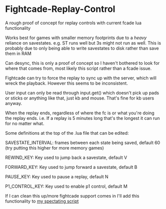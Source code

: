 # Fightcade-Replay-Control
A rough proof of concept for replay controls with current fcade lua functionality

Works best for games with smaller memory footprints due to a *heavy* reliance on savestates. e.g. ST runs well but 3s might not run as well. This is probably due to only being able to write savestates to disk rather than save them in RAM

Can desync, this is only a proof of concept so I haven't bothered to look for where that comes from, most likely this script rather than a fcade issue.


Fightcade can try to force the replay to sync up with the server, which will wreck the playback. However this seems to be inconsistent.

User input can only be read through input.get() which doesn't pick up pads or sticks or anything like that, just kb and mouse. That's fine for kb users anyway.

When the replay ends, regardless of where the fc is or what you're doing the replay ends. i.e. If a replay is 5 minutes long that's the longest it can run for no matter what.

Some definitions at the top of the .lua file that can be edited:

SAVESTATE_INTERVAL: frames between each state being saved, default 60 (try putting this higher for more memory games)

REWIND_KEY: Key used to jump back a savestate, default V

FORWARD_KEY: Key used to jump forward a savestate, default B

PAUSE_KEY: Key used to pause a replay, default N

P1_CONTROL_KEY: Key used to enable p1 control, default M


If I can clean this up/more fightcade support comes in I'll add this functionality to [my spectating script](https://github.com/peon2/fbneo-spectating)
